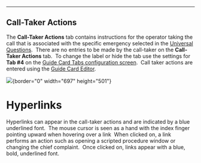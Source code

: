   ------------------------
  **Call-Taker Actions**
  ------------------------

The **Call-Taker Actions** tab contains instructions for the operator
taking the call that is associated with the specific emergency selected
in the [Universal Questions](General%20Questions.htm).  There are no
entries to be made by the call-taker on the **Call-Taker Actions** tab. 
To change the label or hide the tab use the settings for **Tab #4** on
the [Guide Card Tabs configuration
screen](Guide%20Card%20Tabs%20Settings.htm).  Call taker actions are
entered using the [Guide Card Editor](Guide%20Card%20Editor.htm).

![](Call-Taker%20Actions_files/image001.png){border="0" width="697"
height="501"}

# Hyperlinks

Hyperlinks can appear in the call-taker actions and are indicated by a
blue underlined font.  The mouse cursor is seen as a hand with the index
finger pointing upward when hovering over a link  When clicked on, a
link performs an action such as opening a scripted procedure window or
changing the chief complaint.  Once clicked on, links appear with a
blue, bold, underlined font.
